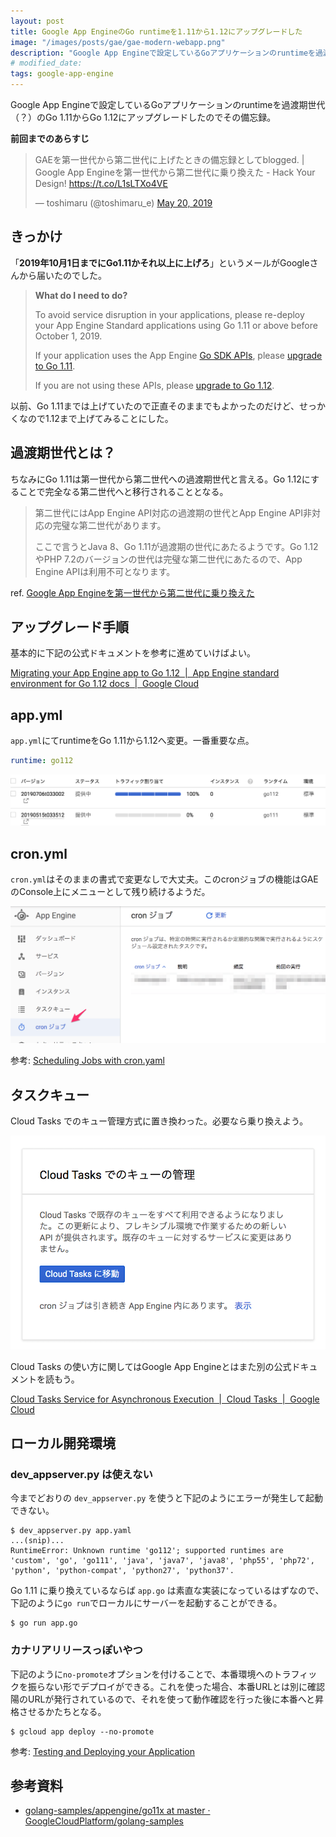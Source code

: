 ```yaml
---
layout: post
title: Google App EngineのGo runtimeを1.11から1.12にアップグレードした
image: "/images/posts/gae/gae-modern-webapp.png"
description: "Google App Engineで設定しているGoアプリケーションのruntimeを過渡期世代（？）のGo 1.11からGo 1.12にアップグレードしたのでその備忘録。きっかけ 「2019年10月1日までにGo1.11かそれ以上に上げろ」というメールがGoogleさんから届いたのでした。"
# modified_date: 
tags: google-app-engine
---
```


Google App Engineで設定しているGoアプリケーションのruntimeを過渡期世代（？）のGo 1.11からGo 1.12にアップグレードしたのでその備忘録。

**前回までのあらすじ**

<blockquote class="twitter-tweet"><p lang="ja" dir="ltr">GAEを第一世代から第二世代に上げたときの備忘録としてblogged. | Google App Engineを第一世代から第二世代に乗り換えた - Hack Your Design! <a href="https://t.co/L1sLTXo4VE">https://t.co/L1sLTXo4VE</a></p>&mdash; toshimaru (@toshimaru_e) <a href="https://twitter.com/toshimaru_e/status/1130339076198940672?ref_src=twsrc%5Etfw">May 20, 2019</a></blockquote>

## きっかけ

「**2019年10月1日までにGo1.11かそれ以上に上げろ**」というメールがGoogleさんから届いたのでした。

> **What do I need to do?**
> 
> To avoid service disruption in your applications, please re-deploy your App Engine Standard applications using Go 1.11 or above before October 1, 2019.
> 
> If your application uses the App Engine [Go SDK APIs](https://godoc.org/google.golang.org/appengine), please [upgrade to Go 1.11](https://cloud.google.com/appengine/docs/standard/go111/go-differences).
> 
> If you are not using these APIs, please [upgrade to Go 1.12](https://cloud.google.com/appengine/docs/standard/go112/go-differences).

以前、Go 1.11までは上げていたので正直そのままでもよかったのだけど、せっかくなので1.12まで上げてみることにした。

## 過渡期世代とは？

ちなみにGo 1.11は第一世代から第二世代への過渡期世代と言える。Go 1.12にすることで完全なる第二世代へと移行されることとなる。

> 第二世代にはApp Engine API対応の過渡期の世代とApp Engine API非対応の完璧な第二世代があります。
>
> ここで言うとJava 8、Go 1.11が過渡期の世代にあたるようです。Go 1.12やPHP 7.2のバージョンの世代は完璧な第二世代にあたるので、App Engine APIは利用不可となります。

ref. [Google App Engineを第一世代から第二世代に乗り換えた](/gae-first-to-second-generation/)

## アップグレード手順

基本的に下記の公式ドキュメントを参考に進めていけばよい。

[Migrating your App Engine app to Go 1.12  \|  App Engine standard environment for Go 1.12 docs  \|  Google Cloud](https://cloud.google.com/appengine/docs/standard/go112/go-differences)

## app.yml

`app.yml`にてruntimeをGo 1.11から1.12へ変更。一番重要な点。

```yml
runtime: go112
```

![](/images/posts/gae/deploy.png)

## cron.yml

`cron.yml`はそのままの書式で変更なしで大丈夫。このcronジョブの機能はGAEのConsole上にメニューとして残り続けるようだ。

![](/images/posts/gae/cron.png)

参考: [Scheduling Jobs with cron.yaml](https://cloud.google.com/appengine/docs/standard/go112/scheduling-jobs-with-cron-yaml)

## タスクキュー

Cloud Tasks でのキュー管理方式に置き換わった。必要なら乗り換えよう。

![](/images/posts/gae/cloud-tasks.png)

Cloud Tasks の使い方に関してはGoogle App Engineとはまた別の公式ドキュメントを読もう。

[Cloud Tasks Service for Asynchronous Execution  \|  Cloud Tasks  \|  Google Cloud](https://cloud.google.com/tasks/)

## ローカル開発環境

### dev_appserver.py は使えない

今までどおりの `dev_appserver.py` を使うと下記のようにエラーが発生して起動できない。

```console
$ dev_appserver.py app.yaml
...(snip)...
RuntimeError: Unknown runtime 'go112'; supported runtimes are 'custom', 'go', 'go111', 'java', 'java7', 'java8', 'php55', 'php72', 'python', 'python-compat', 'python27', 'python37'.
```
Go 1.11 に乗り換えているならば `app.go` は素直な実装になっているはずなので、下記のように`go run`でローカルにサーバーを起動することができる。

```console
$ go run app.go
```

### カナリアリリースっぽいやつ

下記のように`no-promote`オプションを付けることで、本番環境へのトラフィックを振らない形でデプロイができる。これを使った場合、本番URLとは別に確認陽のURLが発行されているので、それを使って動作確認を行った後に本番へと昇格させるかたちとなる。

```console
$ gcloud app deploy --no-promote
```

参考: [Testing and Deploying your Application](https://cloud.google.com/appengine/docs/standard/go112/testing-and-deploying-your-app)

## 参考資料

- [golang-samples/appengine/go11x at master · GoogleCloudPlatform/golang-samples](https://github.com/GoogleCloudPlatform/golang-samples/tree/master/appengine/go11x)

